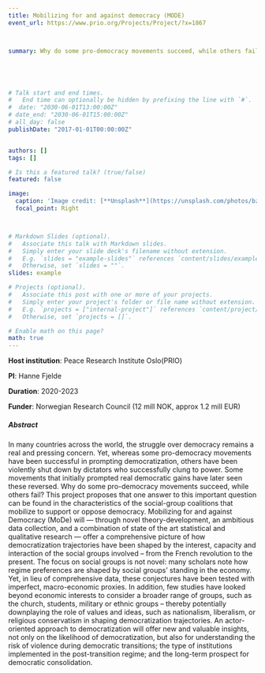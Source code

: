 ```yaml
---
title: Mobilizing for and against democracy (MODE)
event_url: https://www.prio.org/Projects/Project/?x=1867



summary: Why do some pro-democracy movements succeed, while others fail? The project proposes that an answer to this important question can be found in the characteristics of the social groups that mobilize to support or oppose democracy. Collecting novel data on the social background of participants in major protest movements from the French revolution to the protest, the project will offer a comprehensive picture of how democratization trajectories over the past 250 years have been shaped by the interest, capacity and interaction of the social groups involved





# Talk start and end times.
#   End time can optionally be hidden by prefixing the line with `#`.
#  date: "2030-06-01T13:00:00Z"
# date_end: "2030-06-01T15:00:00Z"
# all_day: false
publishDate: "2017-01-01T00:00:00Z"


authors: []
tags: []

# Is this a featured talk? (true/false)
featured: false

image:
  caption: 'Image credit: [**Unsplash**](https://unsplash.com/photos/bzdhc5b3Bxs)'
  focal_point: Right



# Markdown Slides (optional).
#   Associate this talk with Markdown slides.
#   Simply enter your slide deck's filename without extension.
#   E.g. `slides = "example-slides"` references `content/slides/example-slides.md`.
#   Otherwise, set `slides = ""`.
slides: example

# Projects (optional).
#   Associate this post with one or more of your projects.
#   Simply enter your project's folder or file name without extension.
#   E.g. `projects = ["internal-project"]` references `content/project/deep-learning/index.md`.
#   Otherwise, set `projects = []`.

# Enable math on this page?
math: true
---
```


**Host institution**: Peace Research Institute Oslo(PRIO)  

**PI**: Hanne Fjelde  

**Duration**: 2020-2023  

**Funder**: Norwegian Research Council (12 mill NOK, approx 1.2 mill EUR)   



##### Abstract  
In many countries across the world, the struggle over democracy remains a real and pressing concern. Yet, whereas some pro-democracy movements have been successful in prompting democratization, others have been violently shut down by dictators who successfully clung to power. Some movements that initially prompted real democratic gains have later seen these reversed. Why do some pro-democracy movements succeed, while others fail? This project proposes that one answer to this important question can be found in the characteristics of the social-group coalitions that mobilize to support or oppose democracy. Mobilizing for and against Democracy (MoDe) will — through novel theory-development, an ambitious data collection, and a combination of state of the art statistical and qualitative research — offer a comprehensive picture of how democratization trajectories have been shaped by the interest, capacity and interaction of the social groups involved – from the French revolution to the present. The focus on social groups is not novel: many scholars note how regime preferences are shaped by social groups’ standing in the economy. Yet, in lieu of comprehensive data, these conjectures have been tested with imperfect, macro-economic proxies. In addition, few studies have looked beyond economic interests to consider a broader range of groups, such as the church, students, military or ethnic groups – thereby potentially downplaying the role of values and ideas, such as nationalism, liberalism, or religious conservatism in shaping democratization trajectories. An actor-oriented approach to democratization will offer new and valuable insights, not only on the likelihood of democratization, but also for understanding the risk of violence during democratic transitions; the type of institutions implemented in the post-transition regime; and the long-term prospect for democratic consolidation.

